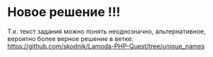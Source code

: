 # Новое решение !!!
Т.к. текст задания можно понять неоднозначно, альтернативное, вероятно более верное решение в ветке: https://github.com/skodnik/Lamoda-PHP-Quest/tree/unique_names
